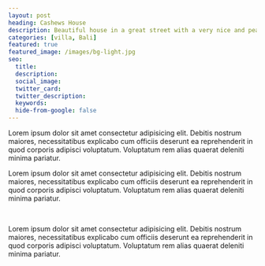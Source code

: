 ```yaml
---
layout: post
heading: Cashews House 
description: Beautiful house in a great street with a very nice and peaceful surrounding. Msit amet consectetur adipisfgficing elit.
categories: [villa, Bali]
featured: true
featured_image: /images/bg-light.jpg
seo:
  title:
  description:
  social_image:
  twitter_card:
  twitter_description:
  keywords:
  hide-from-google: false
---
```


Lorem ipsum dolor sit amet consectetur adipisicing elit. Debitis nostrum maiores, necessitatibus explicabo cum officiis deserunt ea reprehenderit in quod corporis adipisci voluptatum. Voluptatum rem alias quaerat deleniti minima pariatur.

Lorem ipsum dolor sit amet consectetur adipisicing elit. Debitis nostrum maiores, necessitatibus explicabo cum officiis deserunt ea reprehenderit in quod corporis adipisci voluptatum. Voluptatum rem alias quaerat deleniti minima pariatur.

<img data-src="/images/sofa.jpg" class="float-left-image lazy"> <img>

Lorem ipsum dolor sit amet consectetur adipisicing elit. Debitis nostrum maiores, necessitatibus explicabo cum officiis deserunt ea reprehenderit in quod corporis adipisci voluptatum. Voluptatum rem alias quaerat deleniti minima pariatur.